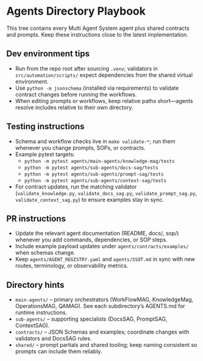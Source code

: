 # Agents Directory Playbook

This tree contains every Multi Agent System agent plus shared contracts and prompts. Keep these instructions close to the latest implementation.

## Dev environment tips
- Run from the repo root after sourcing `.venv`; validators in `src/automation/scripts/` expect dependencies from the shared virtual environment.
- Use `python -m jsonschema` (installed via requirements) to validate contract changes before running the workflows.
- When editing prompts or workflows, keep relative paths short—agents resolve includes relative to their own directory.

## Testing instructions
- Schema and workflow checks live in `make validate-*`; run them whenever you change prompts, SOPs, or contracts.
- Example pytest targets:
  - `python -m pytest agents/main-agents/knowledge-mag/tests`
  - `python -m pytest agents/sub-agents/docs-sag/tests`
  - `python -m pytest agents/sub-agents/prompt-sag/tests`
  - `python -m pytest agents/sub-agents/context-sag/tests`
- For contract updates, run the matching validator (`validate_knowledge.py`, `validate_docs_sag.py`, `validate_prompt_sag.py`, `validate_context_sag.py`) to ensure examples stay in sync.

## PR instructions
- Update the relevant agent documentation (README, docs/, sop/) whenever you add commands, dependencies, or SOP steps.
- Include example payload updates under `agents/contracts/examples/` when schemas change.
- Keep `agents/AGENT_REGISTRY.yaml` and `agents/SSOT.md` in sync with new routes, terminology, or observability metrics.

## Directory hints
- `main-agents/` – primary orchestrators (WorkFlowMAG, KnowledgeMag, OperationsMAG, QAMAG). See each subdirectory’s AGENTS.md for runtime instructions.
- `sub-agents/` – supporting specialists (DocsSAG, PromptSAG, ContextSAG).
- `contracts/` – JSON Schemas and examples; coordinate changes with validators and DocsSAG rules.
- `shared/` – prompt partials and shared tooling; keep naming consistent so prompts can include them reliably.
